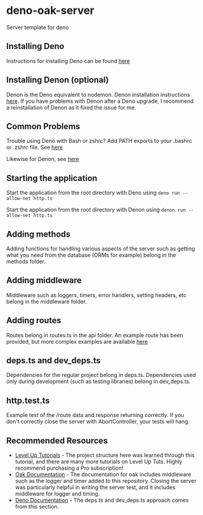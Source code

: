 # deno-oak-server

Server template for deno

## Installing Deno

Instructions for installing Deno can be found [here](https://deno.land/#installation)

## Installing Denon (optional)

Denon is the Deno equivalent to nodemon. Denon installation instructions [here](https://deno.land/x/denon@2.4.5). If you have problems with Denon after a Deno upgrade, I recommend a reinstallation of Denon as it fixed the issue for me.

## Common Problems

Trouble using Deno with Bash or zshrc? Add PATH exports to your .bashrc or .zshrc file. See [here](https://stackoverflow.com/questions/62057786/zsh-command-not-found-denon-even-after-installing-denon/62057787#62057787)

Likewise for Denon, see [here](https://github.com/denoland/deno/issues/6239#issuecomment-644940111)

## Starting the application

Start the application from the root directory with Deno using `deno run --allow-net http.ts`

Start the application from the root directory with Denon using `denon run --allow-net http.ts`

## Adding methods

Adding functions for handling various aspects of the server such as getting what you need from the database (ORMs for example) belong in the methods folder.

## Adding middleware

Middleware such as loggers, timers, error handlers, setting headers, etc belong in the middleware folder.

## Adding routes

Routes belong in routes.ts in the api folder. An example route has been provided, but more complex examples are available [here](https://deno.land/x/oak@v6.4.0)

## deps.ts and dev_deps.ts

Dependencies for the regular project belong in deps.ts. Dependencies used only during development (such as testing libraries) belong in dev_deps.ts.

## http.test.ts

Example test of the /route data and response returning correctly. If you don't correctly close the server with AbortController, your tests will hang.

## Recommended Resources

- [Level Up Tutorials](https://www.leveluptutorials.com/tutorials/deno-101-for-web-developers) - The project structure here was learned through this tutorial, and there are many more tutorials on Level Up Tuts. Highly recommend purchasing a Pro subscription!
- [Oak Documentation](https://deno.land/x/oak@v6.4.1) - The documentation for oak includes middleware such as the logger and timer added to this repository. Closing the server was particularly helpful in writing the server test, and it includes middleware for logger and timing.
- [Deno Documentation](https://deno.land/manual@v1.6.2/examples/manage_dependencies) - The deps.ts and dev_deps.ts approach comes from this section.
